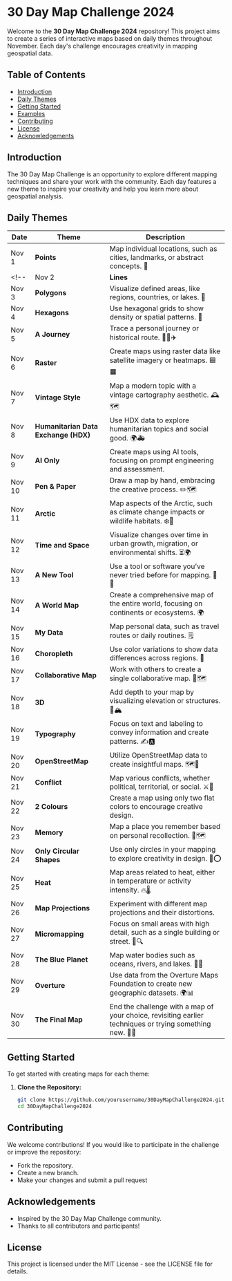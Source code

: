 # 30 Day Map Challenge 2024

Welcome to the **30 Day Map Challenge 2024** repository! This project aims to create a series of interactive maps based on daily themes throughout November. Each day's challenge encourages creativity in mapping geospatial data.

## Table of Contents
- [Introduction](#introduction)
- [Daily Themes](#daily-themes)
- [Getting Started](#getting-started)
- [Examples](#examples)
- [Contributing](#contributing)
- [License](#license)
- [Acknowledgements](#acknowledgements)

## Introduction
The 30 Day Map Challenge is an opportunity to explore different mapping techniques and share your work with the community. Each day features a new theme to inspire your creativity and help you learn more about geospatial analysis.

## Daily Themes
| Date       | Theme                   | Description                                           |
|------------|-------------------------|-------------------------------------------------------|
| Nov 1      | **Points**              | Map individual locations, such as cities, landmarks, or abstract concepts. 📍 |
<!-- | Nov 2      | **Lines**               | Focus on connections, such as roads, rivers, or routes. 📏 |
| Nov 3      | **Polygons**            | Visualize defined areas, like regions, countries, or lakes. 🛑 |
| Nov 4      | **Hexagons**            | Use hexagonal grids to show density or spatial patterns. 🔷 |
| Nov 5      | **A Journey**           | Trace a personal journey or historical route. 🚶‍♂️✈️ |
| Nov 6      | **Raster**              | Create maps using raster data like satellite imagery or heatmaps. 🟦🟧 |
| Nov 7      | **Vintage Style**       | Map a modern topic with a vintage cartography aesthetic. 🕰️🗺️ |
| Nov 8      | **Humanitarian Data Exchange (HDX)** | Use HDX data to explore humanitarian topics and social good. 🌍🚑 |
| Nov 9      | **AI Only**             | Create maps using AI tools, focusing on prompt engineering and assessment. |
| Nov 10     | **Pen & Paper**         | Draw a map by hand, embracing the creative process. ✏️🗺️ |
| Nov 11     | **Arctic**              | Map aspects of the Arctic, such as climate change impacts or wildlife habitats. ❄️🧊 |
| Nov 12     | **Time and Space**      | Visualize changes over time in urban growth, migration, or environmental shifts. ⏳🌍 |
| Nov 13     | **A New Tool**          | Use a tool or software you’ve never tried before for mapping. 🧪🔧 |
| Nov 14     | **A World Map**         | Create a comprehensive map of the entire world, focusing on continents or ecosystems. 🌍 |
| Nov 15     | **My Data**             | Map personal data, such as travel routes or daily routines. 🗒️ |
| Nov 16     | **Choropleth**          | Use color variations to show data differences across regions. 🎨 |
| Nov 17     | **Collaborative Map**   | Work with others to create a single collaborative map. 🤝🗺️ |
| Nov 18     | **3D**                  | Add depth to your map by visualizing elevation or structures. 🎢🏔️ |
| Nov 19     | **Typography**          | Focus on text and labeling to convey information and create patterns. ✍️🅰️ |
| Nov 20     | **OpenStreetMap**       | Utilize OpenStreetMap data to create insightful maps. 🗺️📍 |
| Nov 21     | **Conflict**            | Map various conflicts, whether political, territorial, or social. ⚔️🛑 |
| Nov 22     | **2 Colours**           | Create a map using only two flat colors to encourage creative design. |
| Nov 23     | **Memory**              | Map a place you remember based on personal recollection. 💭🗺️ |
| Nov 24     | **Only Circular Shapes** | Use only circles in your mapping to explore creativity in design. 🔵⭕ |
| Nov 25     | **Heat**                | Map areas related to heat, either in temperature or activity intensity. 🔥🌡️ |
| Nov 26     | **Map Projections**     | Experiment with different map projections and their distortions. |
| Nov 27     | **Micromapping**        | Focus on small areas with high detail, such as a single building or street. 🧐🔍 |
| Nov 28     | **The Blue Planet**     | Map water bodies such as oceans, rivers, and lakes. 🌊🐋 |
| Nov 29     | **Overture**            | Use data from the Overture Maps Foundation to create new geographic datasets. 🌍📊 |
| Nov 30     | **The Final Map**       | End the challenge with a map of your choice, revisiting earlier techniques or trying something new. 🎉🌐 | -->

## Getting Started
To get started with creating maps for each theme:
1. **Clone the Repository:**
   ```bash
   git clone https://github.com/yourusername/30DayMapChallenge2024.git
   cd 30DayMapChallenge2024


## Contributing
We welcome contributions! If you would like to participate in the challenge or improve the repository:

- Fork the repository.
- Create a new branch.
- Make your changes and submit a pull request

## Acknowledgements
- Inspired by the 30 Day Map Challenge community.
- Thanks to all contributors and participants!

## License
This project is licensed under the MIT License - see the LICENSE file for details.
